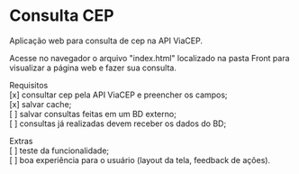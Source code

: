 # Consulta CEP

Aplicação web para consulta de cep na API ViaCEP.

Acesse no navegador o arquivo "index.html" localizado na pasta Front para visualizar a página web e fazer sua consulta. 

Requisitos </br>
[x] consultar cep pela API ViaCEP e preencher os campos;</br>
[x] salvar cache;</br>
[ ] salvar consultas feitas em um BD externo;</br>
[ ] consultas já realizadas devem receber os dados do BD;</br>

Extras</br>
[ ] teste da funcionalidade;</br>
[ ] boa experiência para o usuário (layout da tela, feedback de ações).</br>
